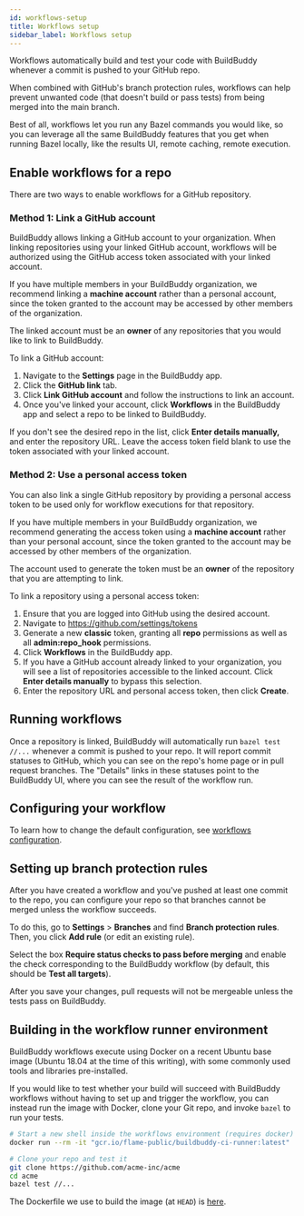 ```yaml
---
id: workflows-setup
title: Workflows setup
sidebar_label: Workflows setup
---
```


Workflows automatically build and test your code with
BuildBuddy whenever a commit is pushed to your GitHub repo.

When combined with GitHub's branch protection rules, workflows can help prevent
unwanted code (that doesn't build or pass tests) from being merged into the main branch.

Best of all, workflows let you run any Bazel commands you would like,
so you can leverage all the same BuildBuddy features that you get when
running Bazel locally, like the results UI, remote caching, remote execution.

## Enable workflows for a repo

There are two ways to enable workflows for a GitHub repository.

### Method 1: Link a GitHub account

BuildBuddy allows linking a GitHub account to your organization. When
linking repositories using your linked GitHub account, workflows will be
authorized using the GitHub access token associated with your linked
account.

If you have multiple members in your BuildBuddy organization, we recommend
linking a **machine account** rather than a personal account, since the
token granted to the account may be accessed by other members of the
organization.

The linked account must be an **owner** of any repositories that you would
like to link to BuildBuddy.

To link a GitHub account:

1. Navigate to the **Settings** page in the BuildBuddy app.
1. Click the **GitHub link** tab.
1. Click **Link GitHub account** and follow the instructions to link an
   account.
1. Once you've linked your account, click **Workflows** in the BuildBuddy
   app and select a repo to be linked to BuildBuddy.

If you don't see the desired repo in the list, click **Enter details
manually,** and enter the repository URL. Leave the access token field
blank to use the token associated with your linked account.

### Method 2: Use a personal access token

You can also link a single GitHub repository by providing a personal access
token to be used only for workflow executions for that repository.

If you have multiple members in your BuildBuddy organization, we recommend
generating the access token using a **machine account** rather than your
personal account, since the token granted to the account may be accessed
by other members of the organization.

The account used to generate the token must be an **owner** of the
repository that you are attempting to link.

To link a repository using a personal access token:

1. Ensure that you are logged into GitHub using the desired account.
1. Navigate to https://github.com/settings/tokens
1. Generate a new **classic** token, granting all **repo** permissions
   as well as all **admin:repo_hook** permissions.
1. Click **Workflows** in the BuildBuddy app.
1. If you have a GitHub account already linked to your organization, you
   will see a list of repositories accessible to the linked account. Click
   **Enter details manually** to bypass this selection.
1. Enter the repository URL and personal access token, then click
   **Create**.

## Running workflows

Once a repository is linked, BuildBuddy will automatically run `bazel test //...` whenever a commit is pushed to your repo. It will report commit
statuses to GitHub, which you can see on the repo's home page or in pull
request branches. The "Details" links in these statuses point to the
BuildBuddy UI, where you can see the result of the workflow run.

## Configuring your workflow

To learn how to change the default configuration, see [workflows configuration](workflows-config.md).

## Setting up branch protection rules

After you have created a workflow and you've pushed at least one commit
to the repo, you can configure your repo so that branches cannot be
merged unless the workflow succeeds.

To do this, go to **Settings** > **Branches** and find **Branch protection rules**.
Then, you click **Add rule** (or edit an existing rule).

Select the box **Require status checks to pass before merging** and enable
the check corresponding to the BuildBuddy workflow (by default, this should
be **Test all targets**).

After you save your changes, pull requests will not be mergeable unless
the tests pass on BuildBuddy.

## Building in the workflow runner environment

BuildBuddy workflows execute using Docker on a recent Ubuntu base image
(Ubuntu 18.04 at the time of this writing), with some commonly used tools
and libraries pre-installed.

If you would like to test whether your build will succeed with
BuildBuddy workflows without having to set up and trigger the workflow,
you can instead run the image with Docker, clone your Git repo, and invoke
`bazel` to run your tests.

```bash
# Start a new shell inside the workflows environment (requires docker)
docker run --rm -it "gcr.io/flame-public/buildbuddy-ci-runner:latest"

# Clone your repo and test it
git clone https://github.com/acme-inc/acme
cd acme
bazel test //...
```

The Dockerfile we use to build the image (at `HEAD`) is [here](https://github.com/buildbuddy-io/buildbuddy/blob/master/enterprise/dockerfiles/ci_runner_image/Dockerfile).
